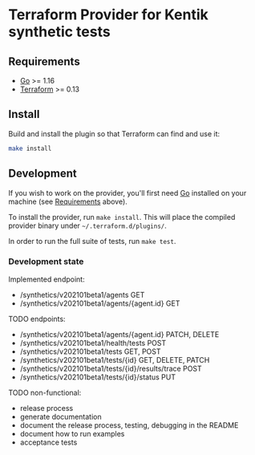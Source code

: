 # Terraform Provider for Kentik synthetic tests

## Requirements

- [Go](https://golang.org/doc/install) >= 1.16
- [Terraform](https://www.terraform.io/downloads.html) >= 0.13

## Install

Build and install the plugin so that Terraform can find and use it:

```bash
make install
```

## Development

If you wish to work on the provider, you'll first need [Go](http://www.golang.org) installed on your machine (see [Requirements](#requirements) above).

To install the provider, run `make install`. This will place the compiled provider binary under `~/.terraform.d/plugins/`.

In order to run the full suite of tests, run `make test`.

### Development state

Implemented endpoint:
- /synthetics/v202101beta1/agents GET
- /synthetics/v202101beta1/agents/{agent.id} GET

TODO endpoints:
- /synthetics/v202101beta1/agents/{agent.id} PATCH, DELETE
- /synthetics/v202101beta1/health/tests POST
- /synthetics/v202101beta1/tests GET, POST
- /synthetics/v202101beta1/tests/{id} GET, DELETE, PATCH
- /synthetics/v202101beta1/tests/{id}/results/trace POST
- /synthetics/v202101beta1/tests/{id}/status PUT

TODO non-functional:
- release process
- generate documentation
- document the release process, testing, debugging in the README
- document how to run examples
- acceptance tests
